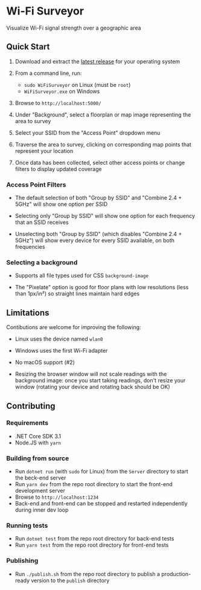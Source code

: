 # Wi-Fi Surveyor

Visualize Wi-Fi signal strength over a geographic area

## Quick Start

1. Download and extract the [latest release](/releases/latest) for your operating system

1. From a command line, run:
   - `sudo WiFiSurveyor` on Linux (must be `root`)
   - `WiFiSurveyor.exe` on Windows

1. Browse to `http://localhost:5000/`
 
1. Under "Background", select a floorplan or map image representing the area to survey 

1. Select your SSID from the "Access Point" dropdown menu

1. Traverse the area to survey, clicking on corresponding map points that represent your location

1. Once data has been collected, select other access points or change filters to display updated coverage

### Access Point Filters

- The default selection of both "Group by SSID" and "Combine 2.4 + 5GHz" will show one option per SSID

- Selecting only "Group by SSID" will show one option for each frequency that an SSID receives

- Unselecting both "Group by SSID" (which disables "Combine 2.4 + 5GHz") will show every device for every SSID available, on both frequencies

### Selecting a background

- Supports all file types used for CSS `background-image`

- The "Pixelate" option is good for floor plans with low resolutions (less than 1px/in²) so straight lines maintain hard edges

## Limitations

Contibutions are welcome for improving the following:

- Linux uses the device named `wlan0`

- Windows uses the first Wi-Fi adapter

- No macOS support (#2)

- Resizing the browser window will not scale readings with the background image: once you start taking readings, don't resize your window (rotating your device and rotating back should be OK)

## Contributing

### Requirements

- .NET Core SDK 3.1
- Node.JS with `yarn`

### Building from source

- Run `dotnet run` (with `sudo` for Linux) from the `Server` directory to start the beck-end server
- Run `yarn dev` from the repo root directory to start the front-end development server
- Browse to `http://localhost:1234`
- Back-end and front-end can be stopped and restarted independently during inner dev loop

### Running tests

- Run `dotnet test` from the repo root directory for back-end tests
- Run `yarn test` from the repo root directory for front-end tests

### Publishing

- Run `./publish.sh` from the repo root directory to publish a production-ready version to the `publish` directory
